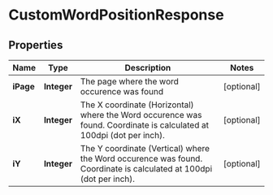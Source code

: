 

# CustomWordPositionResponse

## Properties

Name | Type | Description | Notes
------------ | ------------- | ------------- | -------------
**iPage** | **Integer** | The page where the word occurence was found |  [optional]
**iX** | **Integer** | The X coordinate (Horizontal) where the Word occurence was found.  Coordinate is calculated at 100dpi (dot per inch). |  [optional]
**iY** | **Integer** | The Y coordinate (Vertical) where the Word occurence was found.  Coordinate is calculated at 100dpi (dot per inch). |  [optional]




